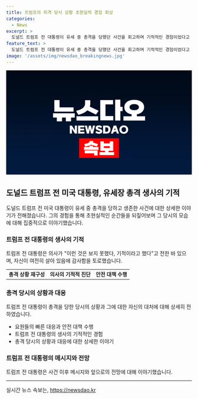 ```yaml
---
title: 트럼프의 피격 당시 상황 초현실적 경험 회상
categories:
  - News
excerpt: >
  도널드 트럼프 전 대통령이 유세 중 총격을 당했던 사건을 회고하며 기적적인 경험이었다고 전했습니다. 죽을 뻔했다고 말하며 총격 당시의 상황을 상세히 설명했으며, 의사는 이를 기적이라고 말했습니다. AR-15 소총으로 공격당한 후 생존한 트럼프 전 대통령은 참모진이 허용하지 않아 사진으로 남지 못했다고 전했으며, 한참모는 트럼프는 새로운 삶을 얻은 것 같다고 말했습니다. 그는 또한 총격 당시의 신발에 대한 이야기와 유권자들에게 메시지를 전달했다고 언급되었습니다.
feature_text: >
  도널드 트럼프 전 대통령이 유세 중 총격을 당했던 사건을 회고하며 기적적인 경험이었다고 전했습니다. 죽을 뻔했다고 말하며 총격 당시의 상황을 상세히 설명했으며, 의사는 이를 기적이라고 말했습니다. AR-15 소총으로 공격당한 후 생존한 트럼프 전 대통령은 참모진이 허용하지 않아 사진으로 남지 못했다고 전했으며, 한참모는 트럼프는 새로운 삶을 얻은 것 같다고 말했습니다. 그는 또한 총격 당시의 신발에 대한 이야기와 유권자들에게 메시지를 전달했다고 언급되었습니다.
image: '/assets/img/newsdao_breakingnews.jpg'
---
```


<p><img src="/assets/img/newsdao_breakingnews.jpg" alt="flaretime 속보" /></p>

<h2 data-ke-size="size26">도널드 트럼프 전 미국 대통령, 유세장 총격 생사의 기적</h2>

<p data-ke-size="size16"></p>

<p>도널드 트럼프 전 미국 대통령이 유세 중 총격을 당하고 생존한 사건에 대한 상세한 이야기가 전해졌습니다. 그의 경험을 통해 초현실적인 순간들을 되짚어보며 그 당시의 모습에 대해 집중적으로 이야기했습니다.</p>

<h3>트럼프 전 대통령의 생사의 기적</h3>

<p data-ke-size="size16">트럼프 전 대통령은 의사가 "이런 것은 보지 못했다, 기적이라고 했다"고 전한 바 있으며, 자신이 여전히 살아 있음에 감사함을 토로했습니다.</p>

<table>
    <tr>
        <td style="text-align: center; height: 17px;"><b>총격 상황 재구성</b></td>
        <td style="text-align: center; height: 17px;"><b>의사의 기적적 진단</b></td>
        <td style="text-align: center; height: 17px;"><b>안전 대책 수행</b></td>
    </tr>
</table>

<h3>총격 당시의 상황과 대응</h3>

<p data-ke-size="size16">트럼프 전 대통령이 총격을 당한 당시의 상황과 그에 대한 자신의 대처에 대해 상세히 전하였습니다.</p>

<ul>
    <li>요원들의 빠른 대응과 안전 대책 수행</li>
    <li>트럼프 전 대통령의 생사의 기적적인 경험</li>
    <li>총격 당시의 상황과 대응에 대한 상세한 이야기</li>
</ul>

<h3>트럼프 전 대통령의 메시지와 전망</h3>

<p data-ke-size="size16">트럼프 전 대통령은 사건 이후 메시지와 앞으로의 전망에 대해 이야기했습니다.</p>

<hr>

<p data-ke-size="size16"></p>
실시간 뉴스 속보는, <a href="https://newsdao.kr" rel="dofollow">https://newsdao.kr</a>


